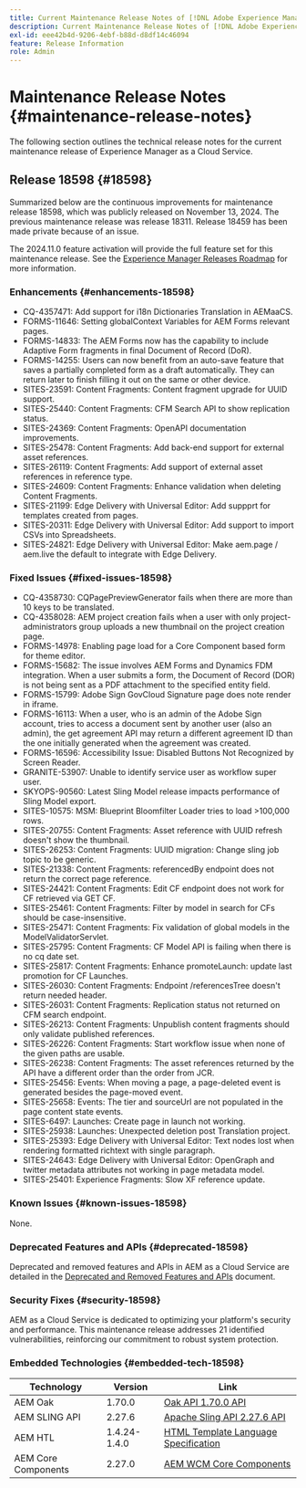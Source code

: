 ```yaml
---
title: Current Maintenance Release Notes of [!DNL Adobe Experience Manager] as a Cloud Service.
description: Current Maintenance Release Notes of [!DNL Adobe Experience Manager] as a Cloud Service.
exl-id: eee42b4d-9206-4ebf-b88d-d8df14c46094
feature: Release Information
role: Admin
---
```


# Maintenance Release Notes {#maintenance-release-notes}

The following section outlines the technical release notes for the current maintenance release of Experience Manager as a Cloud Service.

## Release 18598 {#18598}

Summarized below are the continuous improvements for maintenance release 18598, which was publicly released on November 13, 2024. The previous maintenance release was release 18311. Release 18459 has been made private because of an issue.

The 2024.11.0 feature activation will provide the full feature set for this maintenance release. See the [Experience Manager Releases Roadmap](https://experienceleague.adobe.com/en/docs/experience-manager-release-information/aem-release-updates/update-releases-roadmap) for more information.

### Enhancements {#enhancements-18598}

* CQ-4357471: Add support for i18n Dictionaries Translation in AEMaaCS.
* FORMS-11646: Setting globalContext Variables for AEM Forms relevant pages.
* FORMS-14833: The AEM Forms now has the capability to include Adaptive Form fragments in final Document of Record (DoR).
* FORMS-14255: Users can now benefit from an auto-save feature that saves a partially completed form as a draft automatically. They can return later to finish filling it out on the same or other device.
* SITES-23591: Content Fragments: Content fragment upgrade for UUID support.
* SITES-25440: Content Fragments: CFM Search API to show replication status.
* SITES-24369: Content Fragments: OpenAPI documentation improvements.
* SITES-25478: Content Fragments: Add back-end support for external asset references.
* SITES-26119: Content Fragments: Add support of external asset references in reference type.
* SITES-24609: Content Fragments: Enhance validation when deleting Content Fragments.
* SITES-21199: Edge Delivery with Universal Editor: Add suppprt for templates created from pages.
* SITES-20311: Edge Delivery with Universal Editor: Add support to import CSVs into Spreadsheets.
* SITES-24821: Edge Delivery with Universal Editor: Make aem.page / aem.live the default to integrate with Edge Delivery. 

### Fixed Issues {#fixed-issues-18598}

* CQ-4358730: CQPagePreviewGenerator fails when there are more than 10 keys to be translated.
* CQ-4358028: AEM project creation fails when a user with only project-administrators group uploads a new thumbnail on the project creation page.
* FORMS-14978: Enabling page load for a Core Component based form for theme editor.
* FORMS-15682: The issue involves AEM Forms and Dynamics FDM integration. When a user submits a form, the Document of Record (DOR) is not being sent as a PDF attachment to the specified entity field.
* FORMS-15799: Adobe Sign GovCloud Signature page does note render in iframe.
* FORMS-16113: When a user, who is an admin of the Adobe Sign account, tries to access a document sent by another user (also an admin), the get agreement API may return a different agreement ID than the one initially generated when the agreement was created. 
* FORMS-16596: Accessibility Issue: Disabled Buttons Not Recognized by Screen Reader.
* GRANITE-53907: Unable to identify service user as workflow super user.
* SKYOPS-90560: Latest Sling Model release impacts performance of Sling Model export.
* SITES-10575: MSM: Blueprint Bloomfilter Loader tries to load >100,000 rows.
* SITES-20755: Content Fragments: Asset reference with UUID refresh doesn't show the thumbnail.
* SITES-26253: Content Fragments: UUID migration: Change sling job topic to be generic.
* SITES-21338: Content Fragments: referencedBy endpoint does not return the correct page reference.
* SITES-24421: Content Fragments: Edit CF endpoint does not work for CF retrieved via GET CF.
* SITES-25461: Content Fragments: Filter by model in search for CFs should be case-insensitive.
* SITES-25471: Content Fragments: Fix validation of global models in the ModelValidatorServlet.
* SITES-25795: Content Fragments: CF Model API is failing when there is no cq date set.
* SITES-25817: Content Fragments: Enhance promoteLaunch: update last promotion for CF Launches.
* SITES-26030: Content Fragments: Endpoint /referencesTree doesn't return needed header.
* SITES-26031: Content Fragments: Replication status not returned on CFM search endpoint.
* SITES-26213: Content Fragments: Unpublish content fragments should only validate published references.
* SITES-26226: Content Fragments: Start workflow issue when none of the given paths are usable.
* SITES-26238: Content Fragments: The asset references returned by the API have a different order than the order from JCR.
* SITES-25456: Events: When moving a page, a page-deleted event is generated besides the page-moved event.
* SITES-25658: Events: The tier and sourceUrl are not populated in the page content state events.
* SITES-6497: Launches: Create page in launch not working.
* SITES-25938: Launches: Unexpected deletion post Translation project.
* SITES-25393: Edge Delivery with Universal Editor: Text nodes lost when rendering formatted richtext with single paragraph.
* SITES-24643: Edge Delivery with Universal Editor: OpenGraph and twitter metadata attributes not working in page metadata model. 
* SITES-25401: Experience Fragments: Slow XF reference update.

### Known Issues {#known-issues-18598}

None.

### Deprecated Features and APIs {#deprecated-18598}

Deprecated and removed features and APIs in AEM as a Cloud Service are detailed in the [Deprecated and Removed Features and APIs](/help/release-notes/deprecated-removed-features.md) document.

### Security Fixes {#security-18598}

AEM as a Cloud Service is dedicated to optimizing your platform's security and performance. This maintenance release addresses 21 identified vulnerabilities, reinforcing our commitment to robust system protection.

### Embedded Technologies {#embedded-tech-18598}

|Technology|Version|Link|
|---|---|---|
|AEM Oak | 1.70.0|[Oak API 1.70.0 API](https://www.javadoc.io/doc/org.apache.jackrabbit/oak-api/1.70.0/index.html)| 
|AEM SLING API | 2.27.6 |[Apache Sling API 2.27.6 API](https://www.javadoc.io/doc/org.apache.sling/org.apache.sling.api/latest/index.html)|
|AEM HTL| 1.4.24-1.4.0 |[HTML Template Language Specification](https://github.com/adobe/htl-spec)|
|AEM Core Components| 2.27.0|[AEM WCM Core Components](https://github.com/adobe/aem-core-wcm-components)|
